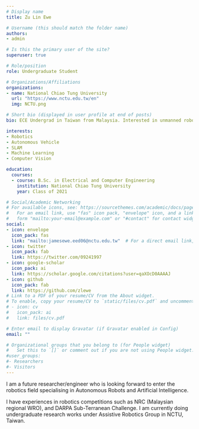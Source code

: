 ```yaml
---
# Display name
title: Zu Lin Ewe

# Username (this should match the folder name)
authors:
- admin

# Is this the primary user of the site?
superuser: true

# Role/position
role: Undergraduate Student

# Organizations/Affiliations
organizations:
- name: National Chiao Tung University
  url: "https://www.nctu.edu.tw/en"
  img: NCTU.png

# Short bio (displayed in user profile at end of posts)
bio: ECE Undergrad in Taiwan from Malaysia. Interested in unmanned robotics.

interests:
- Robotics
- Autonomous Vehicle
- SLAM
- Machine Learning
- Computer Vision

education:
  courses:
  - course: B.Sc. in Electrical and Computer Engineering
    institution: National Chiao Tung University
    year: Class of 2021

# Social/Academic Networking
# For available icons, see: https://sourcethemes.com/academic/docs/page-builder/#icons
#   For an email link, use "fas" icon pack, "envelope" icon, and a link in the
#   form "mailto:your-email@example.com" or "#contact" for contact widget.
social:
- icon: envelope
  icon_pack: fas
  link: "mailto:jamesewe.eed06@nctu.edu.tw"  # For a direct email link, use "mailto:test@example.org".
- icon: twitter
  icon_pack: fab
  link: https://twitter.com/09241997
- icon: google-scholar
  icon_pack: ai
  link: https://scholar.google.com/citations?user=qaXOcD0AAAAJ
- icon: github
  icon_pack: fab
  link: https://github.com/zlewe
# Link to a PDF of your resume/CV from the About widget.
# To enable, copy your resume/CV to `static/files/cv.pdf` and uncomment the lines below.
# - icon: cv
#   icon_pack: ai
#   link: files/cv.pdf

# Enter email to display Gravatar (if Gravatar enabled in Config)
email: ""

# Organizational groups that you belong to (for People widget)
#   Set this to `[]` or comment out if you are not using People widget.
#user_groups:
#- Researchers
#- Visitors
---
```


I am a future researcher/engineer who is looking forward to enter the robotics field specialising in Autonomous Robots and Artificial Intelligence.

I have experiences in robotics competitions such as NRC (Malaysian regional WRO), and DARPA Sub-Terranean Challenge. I am currently doing undergraduate research works under Assistive Robotics Group in NCTU, Taiwan.
